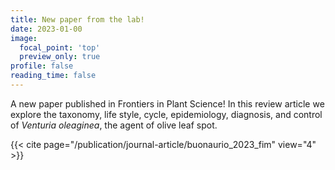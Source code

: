 ```yaml
---
title: New paper from the lab!
date: 2023-01-00
image:
  focal_point: 'top'
  preview_only: true
profile: false
reading_time: false
---
```



<!--more-->

A new paper published in Frontiers in Plant Science! In this review article we explore the taxonomy, life style, cycle, epidemiology, diagnosis, and control of *Venturia oleaginea*, the agent of olive leaf spot.

{{< cite page="/publication/journal-article/buonaurio_2023_fim" view="4" >}}